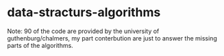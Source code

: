 # data-stracturs-algorithms
Note: 90 of the code are provided by the university of guthenburg/chalmers, my part conterbution are just to answer the missing parts of the algorithms.
